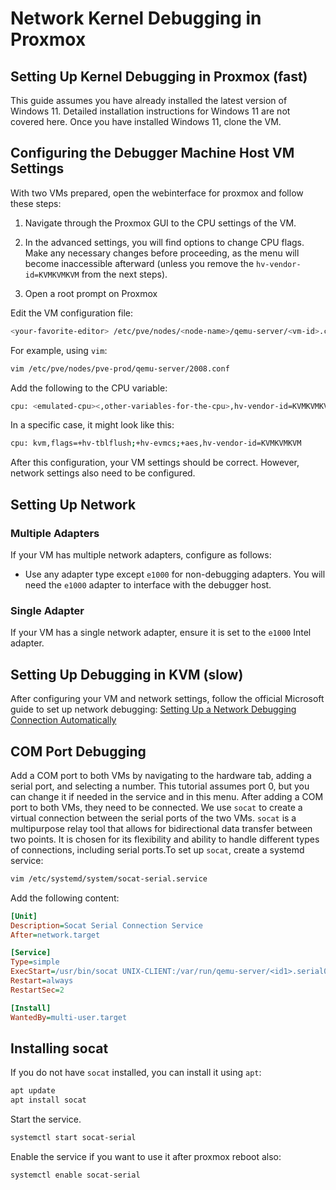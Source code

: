 # Network Kernel Debugging in Proxmox 

## Setting Up Kernel Debugging in Proxmox (fast)

This guide assumes you have already installed the latest version of Windows 11. Detailed installation instructions for Windows 11 are not covered here. Once you have installed Windows 11, clone the VM.

## Configuring the Debugger Machine Host VM Settings 

With two VMs prepared, open the webinterface for proxmox and follow these steps:

1. Navigate through the Proxmox GUI to the CPU settings of the VM.
 
2. In the advanced settings, you will find options to change CPU flags. Make any necessary changes before proceeding, as the menu will become inaccessible afterward (unless you remove the `hv-vendor-id=KVMKVMKVM` from the next steps).

3. Open a root prompt on Proxmox 

Edit the VM configuration file:


```bash
<your-favorite-editor> /etc/pve/nodes/<node-name>/qemu-server/<vm-id>.conf
```
For example, using `vim`:

```bash
vim /etc/pve/nodes/pve-prod/qemu-server/2008.conf
```

Add the following to the CPU variable:


```bash
cpu: <emulated-cpu><,other-variables-for-the-cpu>,hv-vendor-id=KVMKVMKVM
```

In a specific case, it might look like this:


```bash
cpu: kvm,flags=+hv-tblflush;+hv-evmcs;+aes,hv-vendor-id=KVMKVMKVM
```

After this configuration, your VM settings should be correct. However, network settings also need to be configured.

## Setting Up Network 

### Multiple Adapters 

If your VM has multiple network adapters, configure as follows:
 
- Use any adapter type except `e1000` for non-debugging adapters. You will need the `e1000` adapter to interface with the debugger host.

### Single Adapter 

If your VM has a single network adapter, ensure it is set to the `e1000` Intel adapter.

## Setting Up Debugging in KVM (slow)

After configuring your VM and network settings, follow the official Microsoft guide to set up network debugging:
[Setting Up a Network Debugging Connection Automatically](https://learn.microsoft.com/en-us/windows-hardware/drivers/debugger/setting-up-a-network-debugging-connection-automatically)

## COM Port Debugging 

Add a COM port to both VMs by navigating to the hardware tab, adding a serial port, and selecting a number. This tutorial assumes port 0, but you can change it if needed in the service and in this menu.
After adding a COM port to both VMs, they need to be connected. We use `socat` to create a virtual connection between the serial ports of the two VMs. `socat` is a multipurpose relay tool that allows for bidirectional data transfer between two points. It is chosen for its flexibility and ability to handle different types of connections, including serial ports.To set up `socat`, create a systemd service:

```bash
vim /etc/systemd/system/socat-serial.service
```

Add the following content:


```ini
[Unit]
Description=Socat Serial Connection Service
After=network.target

[Service]
Type=simple
ExecStart=/usr/bin/socat UNIX-CLIENT:/var/run/qemu-server/<id1>.serial0 UNIX-CLIENT:/var/run/qemu-server/<id1>.serial0
Restart=always
RestartSec=2

[Install]
WantedBy=multi-user.target
```

## Installing socat 
If you do not have `socat` installed, you can install it using `apt`:

```bash
apt update
apt install socat
```

Start the service.

```bash
systemctl start socat-serial
```

Enable the service if you want to use it after proxmox reboot also:

```bash
systemctl enable socat-serial
```